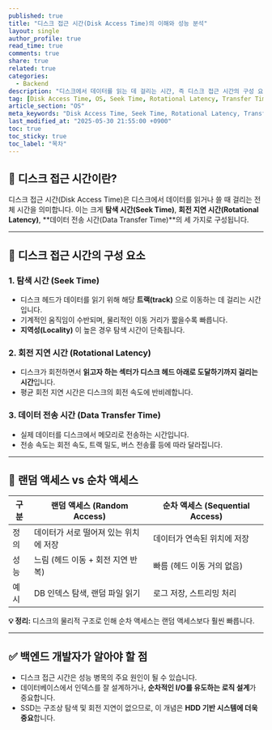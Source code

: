 ```yaml
---
published: true
title: "디스크 접근 시간(Disk Access Time)의 이해와 성능 분석"
layout: single
author_profile: true
read_time: true
comments: true
share: true
related: true
categories:
  - Backend
description: "디스크에서 데이터를 읽는 데 걸리는 시간, 즉 디스크 접근 시간의 구성 요소와 성능 최적화를 위한 주요 개념을 정리합니다."
tag: [Disk Access Time, OS, Seek Time, Rotational Latency, Transfer Time, Random Access, Sequential Access]
article_section: "OS"
meta_keywords: "Disk Access Time, Seek Time, Rotational Latency, Transfer Time, 디스크 접근 시간, 랜덤 액세스, 순차 액세스"
last_modified_at: "2025-05-30 21:55:00 +0900"
toc: true
toc_sticky: true
toc_label: "목차"
---
```


## 💾 디스크 접근 시간이란?

디스크 접근 시간(Disk Access Time)은 디스크에서 데이터를 읽거나 쓸 때 걸리는 전체 시간을 의미합니다. 이는 크게 **탐색 시간(Seek Time)**, **회전 지연 시간(Rotational Latency)**, **데이터 전송 시간(Data Transfer Time)**의 세 가지로 구성됩니다.

---

## 🧩 디스크 접근 시간의 구성 요소

### 1. 탐색 시간 (Seek Time)
- 디스크 헤드가 데이터를 읽기 위해 해당 **트랙(track)** 으로 이동하는 데 걸리는 시간입니다.
- 기계적인 움직임이 수반되며, 물리적인 이동 거리가 짧을수록 빠릅니다.
- **지역성(Locality)** 이 높은 경우 탐색 시간이 단축됩니다.

### 2. 회전 지연 시간 (Rotational Latency)
- 디스크가 회전하면서 **읽고자 하는 섹터가 디스크 헤드 아래로 도달하기까지 걸리는 시간**입니다.
- 평균 회전 지연 시간은 디스크의 회전 속도에 반비례합니다.

### 3. 데이터 전송 시간 (Data Transfer Time)
- 실제 데이터를 디스크에서 메모리로 전송하는 시간입니다.
- 전송 속도는 회전 속도, 트랙 밀도, 버스 전송률 등에 따라 달라집니다.

---

## 🔄 랜덤 액세스 vs 순차 액세스

| 구분 | 랜덤 액세스 (Random Access) | 순차 액세스 (Sequential Access) |
|------|------------------------------|-----------------------------------|
| 정의 | 데이터가 서로 떨어져 있는 위치에 저장 | 데이터가 연속된 위치에 저장 |
| 성능 | 느림 (헤드 이동 + 회전 지연 반복) | 빠름 (헤드 이동 거의 없음) |
| 예시 | DB 인덱스 탐색, 랜덤 파일 읽기 | 로그 저장, 스트리밍 처리 |

**💡 정리:** 디스크의 물리적 구조로 인해 순차 액세스는 랜덤 액세스보다 훨씬 빠릅니다.

---

## ✅ 백엔드 개발자가 알아야 할 점

- 디스크 접근 시간은 성능 병목의 주요 원인이 될 수 있습니다.
- 데이터베이스에서 인덱스를 잘 설계하거나, **순차적인 I/O를 유도하는 로직 설계**가 중요합니다.
- SSD는 구조상 탐색 및 회전 지연이 없으므로, 이 개념은 **HDD 기반 시스템에 더욱 중요**합니다.
